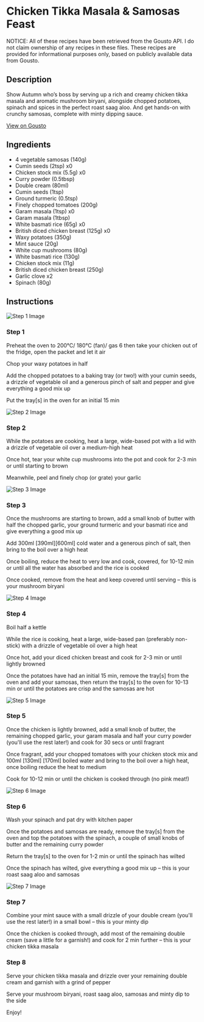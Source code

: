 # Chicken Tikka Masala & Samosas Feast

NOTICE: All of these recipes have been retrieved from the Gousto API. I do not claim ownership of any recipes in these files. These recipes are provided for informational purposes only, based on publicly available data from Gousto.

## Description

Show Autumn who’s boss by serving up a rich and creamy chicken tikka masala and aromatic mushroom biryani, alongside chopped potatoes, spinach and spices in the perfect roast saag aloo. And get hands-on with crunchy samosas, complete with minty dipping sauce. 

[View on Gousto](https://www.gousto.co.uk/recipes/cookbook/chicken-tikka-masala-samosas-feast)

## Ingredients

- 4 vegetable samosas (140g)
- Cumin seeds (2tsp) x0
- Chicken stock mix (5.5g) x0
- Curry powder (0.5tbsp)
- Double cream (80ml)
- Cumin seeds (1tsp)
- Ground turmeric (0.5tsp)
- Finely chopped tomatoes (200g)
- Garam masala (1tsp) x0
- Garam masala (1tbsp)
- White basmati rice (65g) x0
- British diced chicken breast (125g) x0
- Waxy potatoes (350g)
- Mint sauce (20g)
- White cup mushrooms (80g)
- White basmati rice (130g)
- Chicken stock mix (11g)
- British diced chicken breast (250g)
- Garlic clove x2
- Spinach (80g)

## Instructions

![Step 1 Image](https://production-media.gousto.co.uk/cms/recipe-step-image/step-1-1728299919905-x200.jpg)

### Step 1

Preheat the oven to 200°C/ 180°C (fan)/ gas 6 then take your chicken out of the fridge, open the packet and let it air

Chop your waxy potatoes in half

Add the chopped potatoes to a baking tray (or two!) with your cumin seeds, a drizzle of vegetable oil and a generous pinch of salt and pepper and give everything a good mix up

Put the tray[s] in the oven for an initial 15 min

![Step 2 Image](https://production-media.gousto.co.uk/cms/recipe-step-image/step-2-1728299926188-x200.jpg)

### Step 2

While the potatoes are cooking, heat a large, wide-based pot with a lid with a drizzle of vegetable oil over a medium-high heat

Once hot, tear your white cup mushrooms into the pot and cook for 2-3 min or until starting to brown

Meanwhile, peel and finely chop (or grate) your garlic

![Step 3 Image](https://production-media.gousto.co.uk/cms/recipe-step-image/step-3-1728299931330-x200.jpg)

### Step 3

Once the mushrooms are starting to brown, add a small knob of butter with half the chopped garlic, your ground turmeric and your basmati rice and give everything a good mix up

Add 300ml <span class="text-purple">[390ml]</span><span class="text-danger">[600ml] </span>cold water and a generous pinch of salt, then bring to the boil over a high heat

Once boiling, reduce the heat to very low and cook, covered, for 10-12 min or until all the water has absorbed and the rice is cooked

Once cooked, remove from the heat and keep covered until serving – this is your mushroom biryani

![Step 4 Image](https://production-media.gousto.co.uk/cms/recipe-step-image/step-4-1728299936147-x200.jpg)

### Step 4

Boil half a kettle

While the rice is cooking, heat a large, wide-based pan (preferably non-stick) with a drizzle of vegetable oil over a high heat

Once hot, add your diced chicken breast and cook for 2-3 min or until lightly browned

Once the potatoes have had an initial 15 min, remove the tray[s] from the oven and add your samosas, then return the tray[s] to the oven for 10-13 min or until the potatoes are crisp and the samosas are hot

![Step 5 Image](https://production-media.gousto.co.uk/cms/recipe-step-image/step-5-1728299940954-x200.jpg)

### Step 5

Once the chicken is lightly browned, add a small knob of butter, the remaining chopped garlic, your garam masala and half your curry powder (you'll use the rest later!) and cook for 30 secs or until fragrant

Once fragrant, add your chopped tomatoes with your chicken stock mix and 100ml <span class="text-purple">[130ml] </span><span class="text-danger">[170ml] </span>boiled water and bring to the boil over a high heat, once boiling reduce the heat to medium

Cook for 10-12 min or until the chicken is cooked through (no pink meat!)

![Step 6 Image](https://production-media.gousto.co.uk/cms/recipe-step-image/step-6-1728299945646-x200.jpg)

### Step 6

Wash your spinach and pat dry with kitchen paper

Once the potatoes and samosas are ready, remove the tray[s] from the oven and top the potatoes with the spinach, a couple of small knobs of butter and the remaining curry powder

Return the tray[s] to the oven for 1-2 min or until the spinach has wilted

Once the spinach has wilted, give everything a good mix up – this is your roast saag aloo and samosas

![Step 7 Image](https://production-media.gousto.co.uk/cms/recipe-step-image/step-7-1728299949907-x200.jpg)

### Step 7

Combine your mint sauce with a small drizzle of your double cream (you'll use the rest later!) in a small bowl – this is your minty dip

Once the chicken is cooked through, add most of the remaining double cream (save a little for a garnish!) and cook for 2 min further – this is your chicken tikka masala

### Step 8

Serve your chicken tikka masala and drizzle over your remaining double cream and garnish with a grind of pepper

Serve your mushroom biryani, roast saag aloo, samosas and minty dip to the side

Enjoy!

